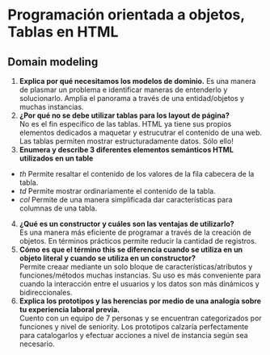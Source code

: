 
# Programación orientada a objetos, Tablas en HTML
## Domain modeling
1. **Explica por qué necesitamos los modelos de dominio.**
Es una manera de plasmar un problema e identificar maneras de entenderlo y solucionarlo. Amplia el panorama a través de una entidad/objetos y muchas instancias.  
2. **¿Por qué no se debe utilizar tablas para los layout de página?**  
No es el fin específico de las tablas. HTML ya tiene sus propios elementos dedicados a maquetar y estrucutrar el contenido de una web. Las tablas permiten mostrar estructuradamente datos. Sólo ello!  
3. **Enumera y describe 3 diferentes elementos semánticos HTML utilizados en un table**  
- *th* Permite resaltar el contenido de los valores de la fila cabecera de la tabla.
- *td* Permite mostrar ordinariamente el contenido de la tabla.
- *col* Permite de una manera simplificada dar características para columnas de una tabla.  
4. **¿Qué es un constructor y cuáles son las ventajas de utilizarlo?**  
Es una manera más eficiente de programar a través de la creación de objetos. En términos prácticos permite reducir la cantidad de registros.  
5. **Cómo es que el término this se diferencia cuando se utiliza en un objeto literal y cuando se utiliza en un constructor?**  
Permite creaar mediante un solo bloque de características/atributos y funciones/métodos muchas instancias. Su uso es más conveniente para cuando la interacción entre el usuarios y los datos son más dinámicos y bidireccionales.  
6. **Explica los prototipos y las herencias por medio de una analogía sobre tu experiencia laboral previa.**  
Cuento con un equipo de 7 personas y se encuentran categorizados por funciones y nivel de seniority. Los prototipos calzaría perfectamente para catalogarlos y efectuar acciones a nivel de instancia según sea necesario.